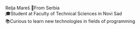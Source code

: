 Relja Mareš
📍From Serbia   
🎓Student at Faculty of Technical Sciences in Novi Sad   
📚Curious to learn new technologies in fields of programming
